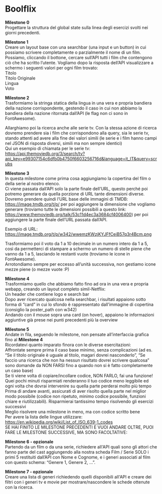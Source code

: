 Boolflix
===
**Milestone 0**   
Progettare la struttura del global state sulla linea degli esercizi svolti nei giorni precedenti.

**Milestone 1**   
Creare un layout base con una searchbar (una input e un button) in cui possiamo scrivere completamente o parzialmente il nome di un film. Possiamo, cliccando il  bottone, cercare sull’API tutti i film che contengono ciò che ha scritto l’utente.
Vogliamo dopo la risposta dell’API visualizzare a schermo i seguenti valori per ogni film trovato:  
Titolo  
Titolo Originale  
Lingua  
Voto  

**Milestone 2**  
Trasformiamo la stringa statica della lingua in una vera e propria bandiera della nazione corrispondente, gestendo il caso in cui non abbiamo la bandiera della nazione ritornata dall’API (le flag non ci sono in FontAwesome).  

Allarghiamo poi la ricerca anche alle serie tv. Con la stessa azione di ricerca dovremo prendere sia i film che corrispondono alla query, sia le serie tv, stando attenti ad avere alla fine dei valori simili (le serie e i film hanno campi nel JSON di risposta diversi, simili ma non sempre identici)  
Qui un esempio di chiamata per le serie tv:  
https://api.themoviedb.org/3/search/tv?api_key=e99307154c6dfb0b4750f6603256716d&language=it_IT&query=scrubs  


**Milestone 3**   
In questa milestone come prima cosa aggiungiamo la copertina del film o della serie al nostro elenco.  
Ci viene passata dall’API solo la parte finale dell’URL, questo perché poi potremo generare da quella porzione di URL tante dimensioni diverse.  
Dovremo prendere quindi l’URL base delle immagini di TMDB: https://image.tmdb.org/t/p/ per poi aggiungere la dimensione che vogliamo generare (troviamo tutte le dimensioni possibili a questo link: https://www.themoviedb.org/talk/53c11d4ec3a3684cf4006400) per poi aggiungere la parte finale dell’URL passata dall’API.  

Esempio di URL:
https://image.tmdb.org/t/p/w342/wwemzKWzjKYJFfCeiB57q3r4Bcm.png

Trasformiamo poi il voto da 1 a 10 decimale in un numero intero da 1 a 5, così da permetterci di stampare a schermo un numero di stelle piene che vanno da 1 a 5, lasciando le restanti vuote (troviamo le icone in FontAwesome).  
Arrotondiamo sempre per eccesso all’unità successiva, non gestiamo icone mezze piene (o mezze vuote :P)

**Milestone 4**  
Trasformiamo quello che abbiamo fatto fino ad ora in una vera e propria webapp, creando un layout completo simil-Netflix:  
Un header che contiene logo e search bar  
Dopo aver ricercato qualcosa nella searchbar, i risultati appaiono sotto forma di “card” in cui lo sfondo è rappresentato dall’immagine di copertina (consiglio la poster_path con w342)  
Andando con il mouse sopra una card (on hover), appaiono le informazioni aggiuntive già prese nei punti precedenti più la overview  

**Milestone 5**  
Andate in fila, seguendo le milestone, non pensate all’interfaccia grafica fino al **Milestone 4**  
Ricordatevi quanto imparato finora con le diverse esercitazioni:  
Affrontate sempre prima il caso base minimo, senza complicazioni (ad es. “Se il titolo originale è uguale al titolo, magari dovrei nasconderlo”, “Se faccio una ricerca che non ha nessun risultato dovrei scrivere qualcosa” sono domande da NON FARSI fino a quando non si è fatto completamente un caso base)  
Se ti viene volta di copiare/incollare codice, NON FARLO, fai una funzione! Quei pochi minuti risparmiati renderanno il tuo codice meno leggibile ed ogni volta che dovrai intervenire su quella parte perderai molto più tempo  
Prima di andare avanti, assicurati di aver risolto quella parte nel miglior modo possibile (codice non ripetuto, minimo codice possibile, funzioni chiare e riutilizzabili). Risparmierai tantissimo tempo risolvendo gli esercizi successivi  
Meglio risolvere una milestone in meno, ma con codice scritto bene  
Per avere la lista delle lingue utilizzare: https://en.wikipedia.org/wiki/List_of_ISO_639-1_codes    
SE HAI FINITO LE MILESTONE PRECEDENTI E VUOI ANDARE OLTRE, PUOI FARE LE MILESTONE SUCCESSIVE, MA SONO FACOLTATIVE:  

**Milestone 6 - opzionale**   
Partendo da un film o da una serie, richiedere all'API quali sono gli attori che fanno parte del cast aggiungendo alla nostra scheda Film / Serie SOLO i primi 5 restituiti dall’API con Nome e Cognome, e i generi associati al film con questo schema: “Genere 1, Genere 2, …”.

**Milestone 7 - opzionale**    
Creare una lista di generi richiedendo quelli disponibili all'API e creare dei filtri con i generi tv e movie per mostrare/nascondere le schede ottenute con la ricerca.
